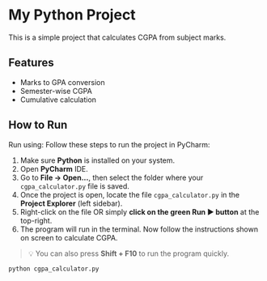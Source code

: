 # My Python Project

This is a simple project that calculates CGPA from subject marks.

## Features
- Marks to GPA conversion
- Semester-wise CGPA
- Cumulative calculation

## How to Run
Run using:
Follow these steps to run the project in PyCharm:

1. Make sure **Python** is installed on your system.
2. Open **PyCharm** IDE.
3. Go to **File → Open...**, then select the folder where your `cgpa_calculator.py` file is saved.
4. Once the project is open, locate the file `cgpa_calculator.py` in the **Project Explorer** (left sidebar).
5. Right-click on the file OR simply **click on the green Run ▶️ button** at the top-right.
6. The program will run in the terminal. Now follow the instructions shown on screen to calculate CGPA.

> 💡 You can also press **Shift + F10** to run the program quickly.

```bash
python cgpa_calculator.py

